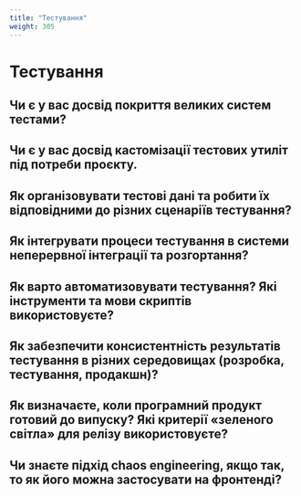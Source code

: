 ```yaml
---
title: "Тестування"
weight: 305
---
```


# Тестування

## Чи є у вас досвід покриття великих систем тестами?

## Чи є у вас досвід кастомізації тестових утиліт під потреби проєкту.

## Як організовувати тестові дані та робити їх відповідними до різних сценаріїв тестування?

## Як інтегрувати процеси тестування в системи неперервної інтеграції та розгортання?

## Як варто автоматизовувати тестування? Які інструменти та мови скриптів використовуєте?

## Як забезпечити консистентність результатів тестування в різних середовищах (розробка, тестування, продакшн)?

## Як визначаєте, коли програмний продукт готовий до випуску? Які критерії «зеленого світла» для релізу використовуєте?

## Чи знаєте підхід chaos engineering, якщо так, то як його можна застосувати на фронтенді?